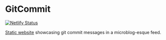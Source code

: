 # GitCommit

[![Netlify Status](https://api.netlify.com/api/v1/badges/b2d367a4-34f0-4ada-a4c0-a239bd5f78e6/deploy-status)](https://app.netlify.com/sites/youthful-bardeen-aa83de/deploys)

[Static website](https://gitcommit.gay) showcasing git commit messages in a microblog-esque feed.
